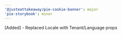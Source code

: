 ```yaml
---
'@justeattakeaway/pie-cookie-banner': major
'pie-storybook': minor
---
```


[Added] - Replaced Locale with Tenant/Language props
